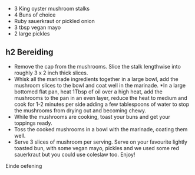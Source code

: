 - 3 King oyster mushroom stalks
- 4 Buns of choice
- Ruby sauerkraut or pickled onion
- 3 tbsp vegan mayo
- 2 large pickles


## h2 Bereiding

* Remove the cap from the mushrooms. Slice the stalk lengthwise into roughly 3 x 2 inch thick slices.
* Whisk all the marinade ingredients together in a large bowl, add the mushroom slices to the bowl and coat well in the marinade.
*In a large bottomed flat pan, heat 1Tbsp of oil over a high heat, add the mushrooms to the pan in an even layer, reduce the heat to medium and cook for 1-2 minutes per side adding a few tablespoons of water to stop the mushrooms from drying out and becoming chewy.
* While the mushrooms are cooking, toast your buns and get your toppings ready.
* Toss the cooked mushrooms in a bowl with the marinade, coating them well.
* Serve 3 slices of mushroom per serving. Serve on your favourite lightly toasted bun, with some vegan mayo, pickles and we used some red sauerkraut but you could use coleslaw too. Enjoy!

Einde oefening